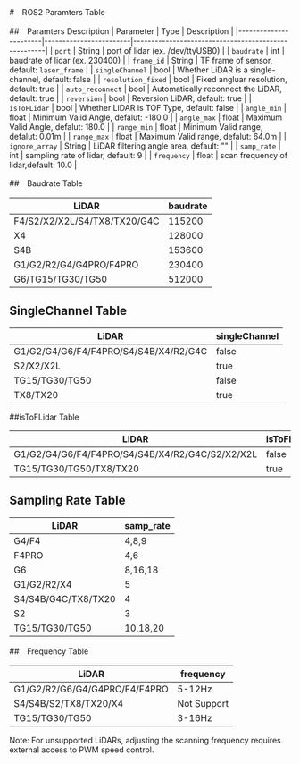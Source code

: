 #　ROS2 Paramters Table

##　Paramters Description
| Parameter         | Type                    | Description                                         |
|-----------------------|------------------------|-----------------------------------------------------|
| `port`        		| String                 	| port of lidar (ex. /dev/ttyUSB0)                         		|
| `baudrate`     	| int                      	| baudrate of lidar (ex. 230400)           				|
| `frame_id`      	| String                	| TF frame of sensor, default: `laser_frame`    		|
| `singleChannel`  	| bool                     	| Whether LiDAR is a single-channel, default: false	|
| `resolution_fixed` | bool                     	| Fixed angluar resolution, default: true                    	|
| `auto_reconnect` | bool                  	| Automatically reconnect the LiDAR, default: true    	|
| `reversion`     	| bool                  	| Reversion LiDAR, default: true  					|
| `isToFLidar`       	| bool                  	| Whether LiDAR is TOF Type, default: false  		|
| `angle_min`       	| float                 	| Minimum Valid Angle, defalut: -180.0     			|
| `angle_max`       	| float                  	| Maximum Valid Angle, defalut: 180.0      			|
| `range_min`       	| float                  	| Minimum Valid range, defalut: 0.01m      			|
| `range_max`       	| float                  	| Maximum Valid range, defalut: 64.0m      			|
| `ignore_array`      | String                  	| LiDAR filtering angle area, default: ""      			|
| `samp_rate`       	| int                  	| sampling rate of lidar, default: 9      				|
| `frequency`       	| float                  	| scan frequency of lidar,default: 10.0      			|

##　Baudrate Table

| LiDAR                					| baudrate               | 
|-----------------------------------------------|-----------------------|
|F4/S2/X2/X2L/S4/TX8/TX20/G4C 		| 115200			|
|X4                   					| 128000			|
|S4B                         				| 153600			|
|G1/G2/R2/G4/G4PRO/F4PRO         	| 230400			|
|G6/TG15/TG30/TG50			 	| 512000			|

## SingleChannel Table

| LiDAR                							| singleChannel       | 
|-----------------------------------------------------------|-----------------------|
|G1/G2/G4/G6/F4/F4PRO/S4/S4B/X4/R2/G4C 	| false			|
|S2/X2/X2L                   						| true			|
|TG15/TG30/TG50                         				| false			|
|TX8/TX20         							| true			|

##isToFLidar Table

| LiDAR                									| isToFLidar             | 
|-----------------------------------------------------------------------|-----------------------|
|G1/G2/G4/G6/F4/F4PRO/S4/S4B/X4/R2/G4C/S2/X2/X2L 	| false			|
|TG15/TG30/TG50/TX8/TX20                   				| true			|

## Sampling Rate Table

| LiDAR                		| samp_rate             | 
|-----------------------------|------------------------|
|G4/F4                    		| 4,8,9			 |
|F4PRO                   		| 4,6   			 |
|G6                         		| 8,16,18			 |
|G1/G2/R2/X4         		| 5				 |
|S4/S4B/G4C/TX8/TX20 	| 4			 	 |
|S2                    		| 3			 	 |
|TG15/TG30/TG50           | 10,18,20		 |

##　Frequency Table


| LiDAR                					| frequency             | 
|-----------------------------------------------|------------------------|
|G1/G2/R2/G6/G4/G4PRO/F4/F4PRO	| 5-12Hz			 |
|S4/S4B/S2/TX8/TX20/X4 			| Not Support		 |
|TG15/TG30/TG50           			| 3-16Hz			 |

Note: For unsupported LiDARs, adjusting the scanning frequency requires external access to PWM speed control.
